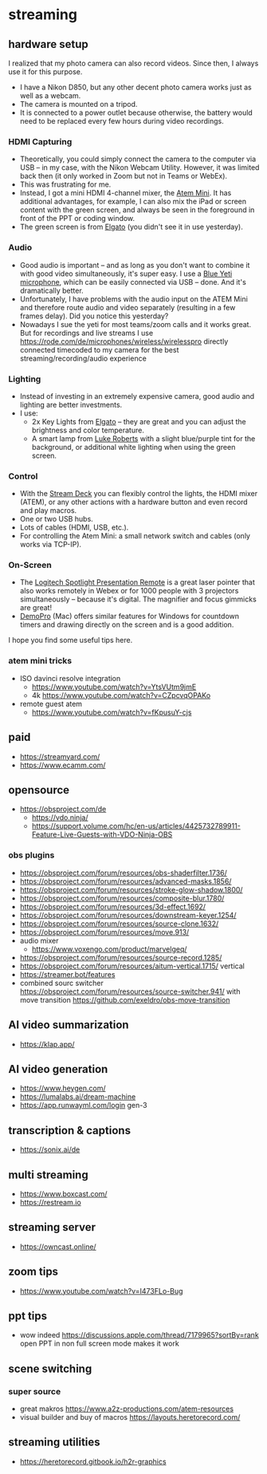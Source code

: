 # streaming

## hardware setup


I realized that my photo camera can also record videos. Since then, I always use it for this purpose.

- I have a Nikon D850, but any other decent photo camera works just as well as a webcam.
- The camera is mounted on a tripod.
- It is connected to a power outlet because otherwise, the battery would need to be replaced every few hours during video recordings.

### HDMI Capturing

- Theoretically, you could simply connect the camera to the computer via USB – in my case, with the Nikon Webcam Utility. However, it was limited back then (it only worked in Zoom but not in Teams or WebEx).
- This was frustrating for me.
- Instead, I got a mini HDMI 4-channel mixer, the [Atem Mini](https://www.blackmagicdesign.com/at/products/atemmini). It has additional advantages, for example, I can also mix the iPad or screen content with the green screen, and always be seen in the foreground in front of the PPT or coding window.
- The green screen is from [Elgato](https://www.elgato.com/de/green-screen) (you didn't see it in use yesterday).

### Audio

- Good audio is important – and as long as you don't want to combine it with good video simultaneously, it's super easy. I use a [Blue Yeti microphone](https://www.bluemic.com/de-de/products/yeti/), which can be easily connected via USB – done. And it's dramatically better.
- Unfortunately, I have problems with the audio input on the ATEM Mini and therefore route audio and video separately (resulting in a few frames delay). Did you notice this yesterday?
- Nowadays I sue the yeti for most teams/zoom calls and it works great. But for recordings and live streams I use https://rode.com/de/microphones/wireless/wirelesspro directly connected timecoded to my camera for the best streaming/recording/audio experience

### Lighting

- Instead of investing in an extremely expensive camera, good audio and lighting are better investments.
- I use:
  - 2x Key Lights from [Elgato](https://www.elgato.com/de/key-light) – they are great and you can adjust the brightness and color temperature.
  - A smart lamp from [Luke Roberts](https://www.luke-roberts.com/products/smart-lamp-model-f-white?ls=de) with a slight blue/purple tint for the background, or additional white lighting when using the green screen.

### Control

- With the [Stream Deck](https://www.elgato.com/de/stream-deck-mk2) you can flexibly control the lights, the HDMI mixer (ATEM), or any other actions with a hardware button and even record and play macros.
- One or two USB hubs.
- Lots of cables (HDMI, USB, etc.).
- For controlling the Atem Mini: a small network switch and cables (only works via TCP-IP).

### On-Screen

- The [Logitech Spotlight Presentation Remote](https://www.logitech.com/de-at/products/presenters/spotlight-presentation-remote.910-004862.html?crid=11) is a great laser pointer that also works remotely in Webex or for 1000 people with 3 projectors simultaneously – because it's digital. The magnifier and focus gimmicks are great!
- [DemoPro](http://www.demoproapp.com/) (Mac) offers similar features for Windows for countdown timers and drawing directly on the screen and is a good addition.

I hope you find some useful tips here.


### atem mini tricks

- ISO davinci resolve integration
  - https://www.youtube.com/watch?v=YtsVUtm9jmE
  - 4k https://www.youtube.com/watch?v=CZpcvqOPAKo
- remote guest atem
  - https://www.youtube.com/watch?v=fKpusuY-cjs

## paid
- https://streamyard.com/
- https://www.ecamm.com/

## opensource
- https://obsproject.com/de
  - https://vdo.ninja/
  - https://support.volume.com/hc/en-us/articles/4425732789911-Feature-Live-Guests-with-VDO-Ninja-OBS

### obs plugins

- https://obsproject.com/forum/resources/obs-shaderfilter.1736/
- https://obsproject.com/forum/resources/advanced-masks.1856/
- https://obsproject.com/forum/resources/stroke-glow-shadow.1800/
- https://obsproject.com/forum/resources/composite-blur.1780/
- https://obsproject.com/forum/resources/3d-effect.1692/
- https://obsproject.com/forum/resources/downstream-keyer.1254/
- https://obsproject.com/forum/resources/source-clone.1632/
- https://obsproject.com/forum/resources/move.913/
- audio mixer
  - https://www.voxengo.com/product/marvelgeq/
- https://obsproject.com/forum/resources/source-record.1285/
- https://obsproject.com/forum/resources/aitum-vertical.1715/ vertical
- https://streamer.bot/features
- combined sourc switcher https://obsproject.com/forum/resources/source-switcher.941/ with move transition https://github.com/exeldro/obs-move-transition

## AI video summarization

- https://klap.app/

## AI video generation

- https://www.heygen.com/
- https://lumalabs.ai/dream-machine
- https://app.runwayml.com/login gen-3

## transcription & captions

- https://sonix.ai/de

## multi streaming

- https://www.boxcast.com/
- https://restream.io

## streaming server

- https://owncast.online/


## zoom tips

- https://www.youtube.com/watch?v=I473FLo-Bug

## ppt tips

- wow indeed https://discussions.apple.com/thread/7179965?sortBy=rank open PPT in non full screen mode makes it work

## scene switching

### super source

- great makros https://www.a2z-productions.com/atem-resources
- visual builder and buy of macros https://layouts.heretorecord.com/

## streaming utilities

- https://heretorecord.gitbook.io/h2r-graphics
